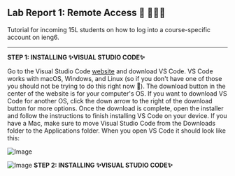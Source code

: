 
## Lab Report 1: Remote Access 🚗 💨💨💨 
Tutorial for incoming 15L students on how to log into a course-specific account on ieng6.

---

**STEP 1: INSTALLING ✨VISUAL STUDIO CODE✨**

Go to the Visual Studio Code [website](https://code.visualstudio.com/) and download VS Code. VS Code works with macOS, Windows, and Linux (so if you don't have one of those you should not be trying to do this right now 🗿). The download button in the center of the website is for your computer's OS. If you want to download VS Code for another OS, click the down arrow to the right of the download button for more options. Once the download is complete, open the installer and follow the instructions to finish installing VS Code on your device. If you have a Mac, make sure to move Visual Studio Code from the Downloads folder to the Applications folder. When you open VS Code it should look like this:

![Image](https://github.com/doraemon127/cse15l-lab-reports/blob/main/docs/assets/report1-images/img1-vscode.png)

![Image](https://github.com/doraemon127/cse15l-lab-reports/docs/assets/report1-images/img1-vscode.png)
**STEP 2: INSTALLING ✨VISUAL STUDIO CODE✨**
